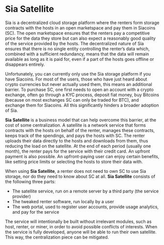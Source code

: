# Sia Satellite
Sia is a decentralized cloud storage platform where the renters form storage contracts with the hosts in an open marketspace and pay them in Siacoins (SC). The open marketspace ensures that the renters pay a competitive price for the data they store but can also expect a reasonably good quality of the service provided by the hosts. The decentralized nature of Sia ensures that there is no single entity controlling the renter’s data which, combined with a sufficient redundancy, means that the data will remain available as long as it is paid for, even if a part of the hosts goes offline or disappears entirely.

Unfortunately, you can currently only use the Sia storage platform if you have Siacoins. For most of the users, those who have just heard about crypto currencies but never actually used them, this means an additional barrier. To purchase SC, one first needs to open an account with a crypto exchange, often go through a KYC process, deposit fiat money, buy Bitcoins (because on most exchanges SC can only be traded for BTC), and exchange them for Siacoins. All this significantly hinders a broader adoption of Sia.

**Sia Satellite** is a business model that can help overcome this barrier, at the cost of some centralization. A satellite is a network service that forms contracts with the hosts on behalf of the renter, manages these contracts, keeps track of the spendings, and pays the hosts with SC. The renter uploads their data directly to the hosts and downloads from them, thus reducing the load on the satellite. At the end of each period (usually one month), the renter pays for the service with their credit card. An upfront payment is also possible. An upfront-paying user can enjoy certain benefits, like setting price limits or selecting the hosts to store their data with.

When using **Sia Satellite**, a renter does not need to own SC to use Sia storage, nor do they need to know about SC at all.
**Sia Satellite** consists of the following three parts:
- The satellite service, run on a remote server by a third party (the service provider)
- The tweaked renter software, run locally by a user
- The web portal, used to register user accounts, provide usage analytics, and pay for the service

The service will intentionally be built without irrelevant modules, such as host, renter, or miner, in order to avoid possible conflicts of interests.
When the service is fully developed, anyone will be able to run their own satellite. This way, the centralization piece can be mitigated.
